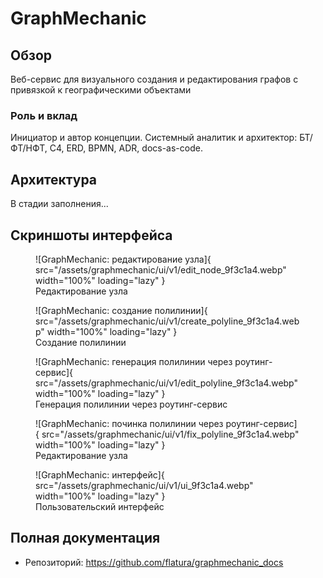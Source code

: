 # GraphMechanic

## Обзор
Веб-сервис для визуального создания и редактирования графов с привязкой к географическими объектами

### Роль и вклад
Инициатор и автор концепции. Системный аналитик и архитектор: БТ/ФТ/НФТ, C4, ERD, BPMN, ADR, docs-as-code.

## Архитектура
В стадии заполнения...

## Скриншоты интерфейса
<figure markdown>
![GraphMechanic: редактирование узла]{ src="/assets/graphmechanic/ui/v1/edit_node_9f3c1a4.webp" width="100%" loading="lazy" }
<figcaption>Редактирование узла</figcaption>
</figure>

<figure markdown>
![GraphMechanic: создание полилинии]{ src="/assets/graphmechanic/ui/v1/create_polyline_9f3c1a4.webp" width="100%" loading="lazy" }
<figcaption>Создание полилинии</figcaption>
</figure>

<figure markdown>
![GraphMechanic: генерация полилинии через роутинг-сервис]{ src="/assets/graphmechanic/ui/v1/edit_polyline_9f3c1a4.webp" width="100%" loading="lazy" }
<figcaption>Генерация полилинии через роутинг-сервис</figcaption>
</figure>

<figure markdown>
![GraphMechanic: починка полилинии через роутинг-сервис]{ src="/assets/graphmechanic/ui/v1/fix_polyline_9f3c1a4.webp" width="100%" loading="lazy" }
<figcaption>Редактирование узла</figcaption>
</figure>

<figure markdown>
![GraphMechanic: интерфейс]{ src="/assets/graphmechanic/ui/v1/ui_9f3c1a4.webp" width="100%" loading="lazy" }
<figcaption>Пользовательский интерфейс</figcaption>
</figure>

## Полная документация
- Репозиторий: https://github.com/flatura/graphmechanic_docs